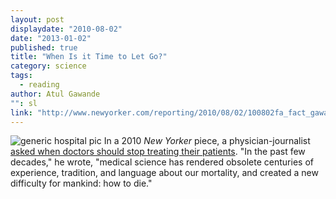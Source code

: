 ```yaml
---
layout: post
displaydate: "2010-08-02"
date: "2013-01-02"
published: true
title: "When Is it Time to Let Go?"
category: science
tags: 
  - reading
author: Atul Gawande
"": sl
link: "http://www.newyorker.com/reporting/2010/08/02/100802fa_fact_gawande"
---
```


![generic hospital pic](http://upload.wikimedia.org/wikipedia/commons/thumb/5/57/Hospital_room_ubt.jpeg/320px-Hospital_room_ubt.jpeg)
In a 2010 _New Yorker_ piece, a physician-journalist <a href="http://www.newyorker.com/reporting/2010/08/02/100802fa_fact_gawande?currentPage=all" target="_blank">asked when doctors should stop treating their patients</a>. 
"In the past few decades," he wrote, "medical science has rendered obsolete centuries of experience, tradition, and language about our mortality, and created a new difficulty for mankind: how to die."